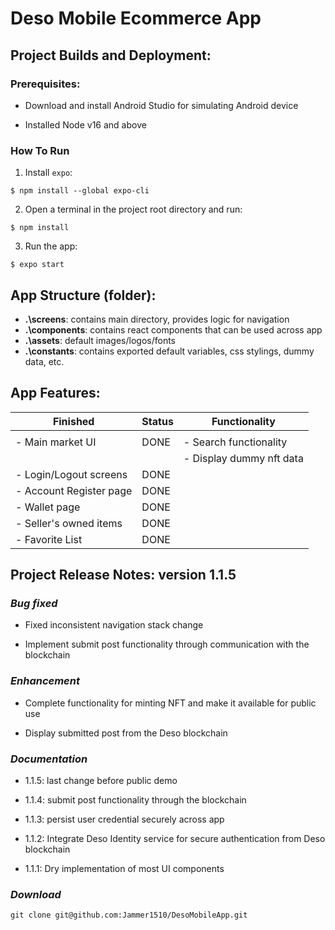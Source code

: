 # Deso Mobile Ecommerce App

## Project Builds and Deployment:

### Prerequisites:
- Download and install Android Studio for simulating Android device

- Installed Node v16 and above

### How To Run
1. Install `expo`:
```
$ npm install --global expo-cli
```

2. Open a terminal in the project root directory and run:
```
$ npm install
```

3. Run the app:
```
$ expo start
```

## App Structure (folder):

- **.\screens**: contains main directory, provides logic for navigation
- **.\components**: contains react components that can be used across app
- **.\assets**: default images/logos/fonts
- **.\constants**: contains exported default variables, css stylings, dummy data, etc.

## App Features:

| Finished                | Status      | Functionality            |
| ----------------------- | ----------- | ------------------------ |
|                         |             |                          |
| - Main market UI        | DONE        | - Search functionality   |
|                         |             | - Display dummy nft data |
| - Login/Logout screens  | DONE |                          |
| - Account Register page | DONE |                          |
| - Wallet page           | DONE |                          |
| - Seller's owned items  | DONE |                          |
| - Favorite List         | DONE |                          |

## Project Release Notes: version 1.1.5

### *Bug fixed*

- Fixed inconsistent navigation stack change

- Implement submit post functionality through communication with the blockchain

### *Enhancement*

- Complete functionality for minting NFT and make it available for public use

- Display submitted post from the Deso blockchain

### *Documentation*

- 1.1.5: last change before public demo

- 1.1.4: submit post functionality through the blockchain

- 1.1.3: persist user credential securely across app

- 1.1.2: Integrate Deso Identity service for secure authentication from Deso blockchain

- 1.1.1: Dry implementation of most UI components

### *Download*

```git clone git@github.com:Jammer1510/DesoMobileApp.git```
